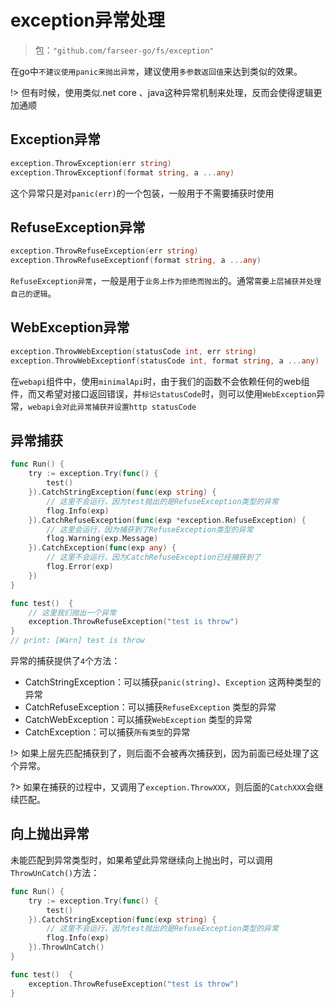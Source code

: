 # exception异常处理
> 包：`"github.com/farseer-go/fs/exception"`

在go中`不建议使用panic来抛出异常`，建议使用`多参数返回值`来达到类似的效果。

!> 但有时候，使用类似.net core 、java这种异常机制来处理，反而会使得逻辑更加通顺

## Exception异常
```go
exception.ThrowException(err string)
exception.ThrowExceptionf(format string, a ...any)
```
这个异常只是对`panic(err)`的一个包装，一般用于不需要捕获时使用

## RefuseException异常
```go
exception.ThrowRefuseException(err string)
exception.ThrowRefuseExceptionf(format string, a ...any)
```
`RefuseException异常`，一般是用于`业务上作为拒绝而抛出`的。通常`需要上层捕获并处理自己的逻辑`。

## WebException异常
```go
exception.ThrowWebException(statusCode int, err string)
exception.ThrowWebExceptionf(statusCode int, format string, a ...any)
```

在`webapi`组件中，使用`minimalApi`时，由于我们的函数不会依赖任何的web组件，而又希望对接口返回错误，并`标记statusCode`时，则可以使用`WebException`异常，`webapi会对此异常捕获并设置http statusCode`

## 异常捕获
```go
func Run() {
    try := exception.Try(func() {
		test()
    }).CatchStringException(func(exp string) {
		// 这里不会运行，因为test抛出的是RefuseException类型的异常
        flog.Info(exp)
    }).CatchRefuseException(func(exp *exception.RefuseException) {
		// 这里会运行，因为捕获到了RefuseException类型的异常
        flog.Warning(exp.Message)
    }).CatchException(func(exp any) {
		// 这里不会运行，因为CatchRefuseException已经捕获到了
        flog.Error(exp)
    })
}

func test()  {
    // 这里我们抛出一个异常
    exception.ThrowRefuseException("test is throw")
}
// print: [Warn] test is throw
```

异常的捕获提供了`4`个方法：
- CatchStringException：可以捕获`panic(string)`、`Exception` 这两种类型的异常
- CatchRefuseException：可以捕获`RefuseException` 类型的异常
- CatchWebException：可以捕获`WebException` 类型的异常
- CatchException：可以捕获`所有类型`的异常

!> 如果上层先匹配捕获到了，则后面不会被再次捕获到，因为前面已经处理了这个异常。

?> 如果在捕获的过程中，又调用了`exception.ThrowXXX`，则后面的`CatchXXX`会继续匹配。

## 向上抛出异常
未能匹配到异常类型时，如果希望此异常继续向上抛出时，可以调用`ThrowUnCatch()`方法：
```go
func Run() {
    try := exception.Try(func() {
		test()
    }).CatchStringException(func(exp string) {
		// 这里不会运行，因为test抛出的是RefuseException类型的异常
        flog.Info(exp)
    }).ThrowUnCatch()
}

func test()  {
    exception.ThrowRefuseException("test is throw")
}
```
